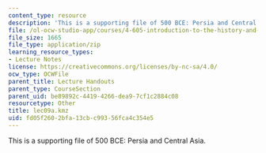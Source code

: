 ```yaml
---
content_type: resource
description: 'This is a supporting file of 500 BCE: Persia and Central Asia.'
file: /ol-ocw-studio-app/courses/4-605-introduction-to-the-history-and-theory-of-architecture-spring-2012/fd05f2602bfa13cbc99356fca4c354e5_lec09a.kmz
file_size: 1665
file_type: application/zip
learning_resource_types:
- Lecture Notes
license: https://creativecommons.org/licenses/by-nc-sa/4.0/
ocw_type: OCWFile
parent_title: Lecture Handouts
parent_type: CourseSection
parent_uid: be89892c-4419-4266-dea9-7cf1c2884c08
resourcetype: Other
title: lec09a.kmz
uid: fd05f260-2bfa-13cb-c993-56fca4c354e5
---
```

This is a supporting file of 500 BCE: Persia and Central Asia.